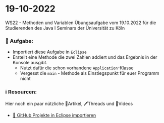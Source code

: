 # 19-10-2022
WS22 - Methoden und Variablen
Übungsaufgabe vom 19.10.2022 für die Studierenden des Java I Seminars der Universität zu Köln

### 📝 Aufgabe:

- Importiert diese Aufgabe in ```Eclipse```
- Erstellt eine Methode die zwei Zahlen addiert und das Ergebnis in der Konsole ausgibt.
  - Nutzt dafür die schon vorhandene ```Application```-Klasse
  - Vergesst die ```main``` - Methode als Einstiegspunkt für euer Programm nicht


### ℹ️ Resourcen:
Hier noch ein paar nützliche 📃Artikel, 🖊️Threads und 🎥Videos

- [ 🎥 GitHub Projekte in Eclipse importieren](https://drive.google.com/file/d/1IpwHADmwViEGQ7Pf4BgybUYpz7WBoMe5/view?usp=sharing)






